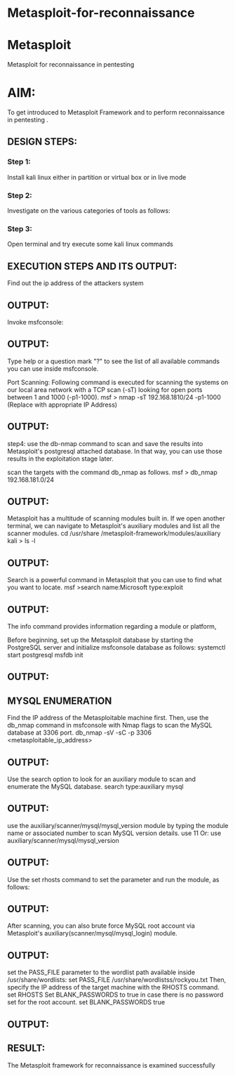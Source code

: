 # Metasploit-for-reconnaissance
# Metasploit
Metasploit for reconnaissance in pentesting

# AIM:

To get introduced to Metasploit Framework and to  perform reconnaissance  in pentesting .

## DESIGN STEPS:

### Step 1:

Install kali linux either in partition or virtual box or in live mode

### Step 2:

Investigate on the various categories of tools as follows:

### Step 3:

Open terminal and try execute some kali linux commands

## EXECUTION STEPS AND ITS OUTPUT:

Find out the ip address of the attackers system
## OUTPUT:


Invoke msfconsole:
## OUTPUT:


Type help or a question mark "?" to see the list of all available commands you can use inside msfconsole.




Port Scanning:
Following command is executed for scanning the systems on our local area network with a TCP scan (-sT) looking for open ports between 1 and 1000 (-p1-1000).
msf >  nmap -sT 192.168.1810/24 -p1-1000  (Replace with appropriate IP Address)
## OUTPUT:

step4:
use the db-nmap command to scan and save the results into Metasploit's postgresql attached database. In that way, you can use those results in the exploitation stage later.

scan the targets with the command db_nmap as follows.
msf > db_nmap 192.168.181.0/24
## OUTPUT:



Metasploit has a multitude of scanning modules built in. If we open another terminal, we can navigate to Metasploit's auxiliary modules and list all the scanner modules.
cd /usr/share /metasploit-framework/modules/auxiliary
kali > ls -l
## OUTPUT:



Search is a powerful command in Metasploit that you can use to find what you want to locate. 
msf >search name:Microsoft type:exploit
## OUTPUT:



The info command provides information regarding a module or platform,

Before beginning, set up the Metasploit database by starting the PostgreSQL server and initialize msfconsole database as follows:
systemctl start postgresql
msfdb init
## OUTPUT:




## MYSQL ENUMERATION
Find the IP address of the Metasploitable machine first. Then, use the db_nmap command in msfconsole with Nmap flags to scan the MySQL database at 3306 port.
db_nmap -sV -sC -p 3306 <metasploitable_ip_address>

## OUTPUT:

Use the search option to look for an auxiliary module to scan and enumerate the MySQL database.
search type:auxiliary mysql
## OUTPUT:


use the auxiliary/scanner/mysql/mysql_version module by typing the module name or associated number to scan MySQL version details.
use 11
Or:
use auxiliary/scanner/mysql/mysql_version
## OUTPUT:




Use the set rhosts command to set the parameter and run the module, as follows:
## OUTPUT:



After scanning, you can also brute force MySQL root account via Metasploit's auxiliary(scanner/mysql/mysql_login) module.
## OUTPUT:




set the PASS_FILE parameter to the wordlist path available inside /usr/share/wordlists:
set PASS_FILE /usr/share/wordlistss/rockyou.txt
Then, specify the IP address of the target machine with the RHOSTS command.
set RHOSTS <metasploitable-ip-address>
Set BLANK_PASSWORDS to true in case there is no password set for the root account.
set BLANK_PASSWORDS true
## OUTPUT:






## RESULT:
The Metasploit framework for reconnaissance is  examined successfully

